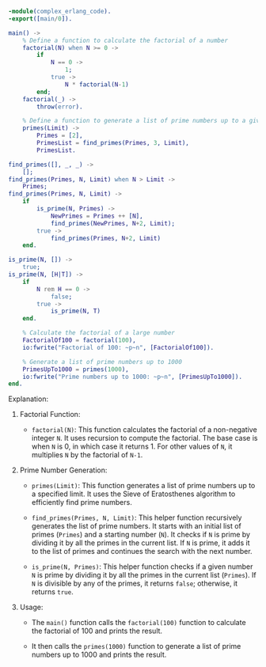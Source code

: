 ```erlang
-module(complex_erlang_code).
-export([main/0]).

main() ->
    % Define a function to calculate the factorial of a number
    factorial(N) when N >= 0 ->
        if
            N == 0 ->
                1;
            true ->
                N * factorial(N-1)
        end;
    factorial(_) ->
        throw(error).

    % Define a function to generate a list of prime numbers up to a given limit
    primes(Limit) ->
        Primes = [2],
        PrimesList = find_primes(Primes, 3, Limit),
        PrimesList.

find_primes([], _, _) ->
    [];
find_primes(Primes, N, Limit) when N > Limit ->
    Primes;
find_primes(Primes, N, Limit) ->
    if
        is_prime(N, Primes) ->
            NewPrimes = Primes ++ [N],
            find_primes(NewPrimes, N+2, Limit);
        true ->
            find_primes(Primes, N+2, Limit)
    end.

is_prime(N, []) ->
    true;
is_prime(N, [H|T]) ->
    if
        N rem H == 0 ->
            false;
        true ->
            is_prime(N, T)
    end.

    % Calculate the factorial of a large number
    FactorialOf100 = factorial(100),
    io:fwrite("Factorial of 100: ~p~n", [FactorialOf100]).

    % Generate a list of prime numbers up to 1000
    PrimesUpTo1000 = primes(1000),
    io:fwrite("Prime numbers up to 1000: ~p~n", [PrimesUpTo1000]).
end.
```

Explanation:

1. Factorial Function:

   - `factorial(N)`: This function calculates the factorial of a non-negative integer `N`. It uses recursion to compute the factorial. The base case is when `N` is 0, in which case it returns 1. For other values of `N`, it multiplies `N` by the factorial of `N-1`.

2. Prime Number Generation:

   - `primes(Limit)`: This function generates a list of prime numbers up to a specified limit. It uses the Sieve of Eratosthenes algorithm to efficiently find prime numbers.

   - `find_primes(Primes, N, Limit)`: This helper function recursively generates the list of prime numbers. It starts with an initial list of primes (`Primes`) and a starting number (`N`). It checks if `N` is prime by dividing it by all the primes in the current list. If `N` is prime, it adds it to the list of primes and continues the search with the next number.

   - `is_prime(N, Primes)`: This helper function checks if a given number `N` is prime by dividing it by all the primes in the current list (`Primes`). If `N` is divisible by any of the primes, it returns `false`; otherwise, it returns `true`.

3. Usage:

   - The `main()` function calls the `factorial(100)` function to calculate the factorial of 100 and prints the result.

   - It then calls the `primes(1000)` function to generate a list of prime numbers up to 1000 and prints the result.